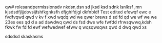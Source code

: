 qw# rolesandpermissionsdv nkdsn,dsn 
sd jksd ksd
sdnk lsnlksf
 ,mn kjsdsdfjljjdovsijfshfkgnksfh dfjghifdjgl dkfnbldf
Test edited efewqf ewc e
fvdfvqwd qwd
v kv f xwd wqdq wd
we qwer brews d sd fd qd
we wf we we 23es ees  qd
d  a ad dawdwq  qwd
ds fsd dwe wfe
 fwfdd  rfrwsqwwq,kdsh fkwk
fw fd fd
ewf wefwedwef efww q
wqsqwsqws
qwd d dwq qwd
xs

sdsdsd
skaskasms
